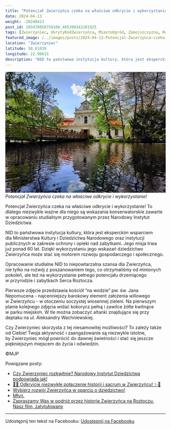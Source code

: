 ```yaml
---
title: "Potencjał Zwierzyńca czeka na właściwe odkrycie i wykorzystanie!"
date: 2024-04-13
weight: -20240413
post_id: 103478058758108_405399342201925
tags: [Zwierzyniec, UkrytyKodZwierzyńca, MiastoOgród, Zamojszczyzna, Roztocze, Lubelskie, villarestituta, turystyka, dziedzictwo, zabytki, krajobrazy, TajemnicePrzeszłości, PodróżeWczasie, MagiczneMiejsce, NarodowyInstytutDziedzictwa]
featured_image: /../images/posts/2024-04-13-Potencjal-Zwierzynca-czeka-na-wlasciwe-odkrycie.jpg
location: "Zwierzyniec"
latitude: 50.61039
longitude: 22.96615
description: "NID to państwowa instytucja kultury, która jest eksperckim wsparciem dla Ministerstwa Kultury i Dziedzictwa Narodowego oraz instytucji publicznych w z..."
---
```


![Potencjał Zwierzyńca czeka na właściwe odkrycie i wykorzystanie!](/images/posts/2024-04-13-Potencjal-Zwierzynca-czeka-na-wlasciwe-odkrycie.jpg)
*Potencjał Zwierzyńca czeka na właściwe odkrycie i wykorzystanie!*

Potencjał Zwierzyńca czeka na właściwe odkrycie i wykorzystanie! To dlatego niezwykle ważne dla niego są wskazania konserwatorskie zawarte w opracowaniu studialnym przygotowanym przez Narodowy Instytut Dziedzictwa.

NID to państwowa instytucja kultury, która jest eksperckim wsparciem dla Ministerstwa Kultury i Dziedzictwa Narodowego oraz instytucji publicznych w zakresie ochrony i opieki nad zabytkami. Jego misja trwa już ponad 60 lat. Dzięki wykorzystaniu jego wskazań dziedzictwo Zwierzyńca może stać się motorem rozwoju gospodarczego i społecznego.

Opracowanie studialne NID to niepowtarzalna szansa dla Zwierzyńca, nie tylko na rozwój z poszanowaniem tego, co otrzymaliśmy od minionych pokoleń, ale też na wykorzystanie pełnego potencjału drzemiącego w przyrodzie i zabytkach Serca Roztocza.

Pierwsze zdjęcie przedstawia kościół “na wodzie” pw. św. Jana Nepomucena - najcenniejszy barokowy element założenia willowego w Zwierzyńcu - w otoczeniu soczystej wiosennej zieleni.
Na pierwszym planie kolejnego zdjęcia widać kokorycz pełną i zawilce żółte kwitnące w parku miejskim. W tle można zobaczyć altanki znajdujące się przy deptaku na ul. Aleksandry Wachniewskiej.

Czy Zwierzyniec skorzysta z tej niesamowitej możliwości? To zależy także od Ciebie!
Twoja aktywność i zaangażowanie są niezwykle istotne, by Zwierzyniec mógł powrócić do dawnej świetności i stać się jeszcze piękniejszym miejscem do życia i odwiedzin.



©MJP

Powiązane posty:
- [Czy Zwierzyniec rozkwitnie? Narodowy Instytut Dziedzictwa podpowiada jak!](/posts/Czy-Zwierzyniec-rozkwitnie-Narodowy-Instytut-Dziedzictwa)
- [🌟✨ Odkryjcie niezwykłe połączenie historii i sacrum w Zwierzyńcu! ✨🌟](/posts/-Odkryjcie-niezwykle-polaczenie-historii-i-sacrum)
- [Wybierz rozwój Zwierzyńca w oparciu o dziedzictwo!](/posts/Wybierz-rozwoj-Zwierzynca-w-oparciu-o-dziedzictwo)
- [Młyn.](/posts/Mlyn)
- [Zapraszamy Was w podróż przez historię Zwierzyńca na Roztoczu. Nasz film, zatytułowany ](/posts/Zapraszamy-Was-w-podroz-przez-historie-Zwierzynca)


---

Udostępnij ten tekst na Facebooku:
[Udostępnij na Facebooku](https://www.facebook.com/sharer/sharer.php?u=https://stowarzyszeniewachniewskiej.pl/posts/Potencjal-Zwierzynca-czeka-na-wlasciwe-odkrycie)

<script type="application/ld+json">
{
  "@context": "https://schema.org",
  "@type": "BlogPosting",
  "headline": "Potencjał Zwierzyńca czeka na właściwe odkrycie i wykorzystanie!",
  "datePublished": "2024-04-13",
  "dateModified": "2024-04-13",
  "author": {
    "@type": "Person",
    "name": "Michał Jan Patyk"
  },
  "publisher": {
    "@type": "Organization",
    "name": "Stowarzyszenie im. Aleksandry Wachniewskiej",
    "logo": {
      "@type": "ImageObject",
      "url": "https://stowarzyszeniewachniewskiej.pl/images/logo/logo.svg"
    }
  },
  "mainEntityOfPage": {
    "@type": "WebPage",
    "@id": "https://stowarzyszeniewachniewskiej.pl/posts/Potencjal-Zwierzynca-czeka-na-wlasciwe-odkrycie"
  },
  "image": {
    "@type": "ImageObject",
    "url": "https://stowarzyszeniewachniewskiej.pl/images/posts/2024-04-13-Potencjal-Zwierzynca-czeka-na-wlasciwe-odkrycie.jpg"
  },
  "articleSection": "Dziedzictwo Kulturowe i Zabytki",
  "keywords": "Zwierzyniec, UkrytyKodZwierzyńca, MiastoOgród, Zamojszczyzna, Roztocze, Lubelskie, villarestituta, turystyka, dziedzictwo, zabytki, krajobrazy, TajemnicePrzeszłości, PodróżeWczasie, MagiczneMiejsce, NarodowyInstytutDziedzictwa",
  "wordCount": 168,
  "articleBody": "NID to państwowa instytucja kultury, która jest eksperckim wsparciem dla Ministerstwa Kultury i Dziedzictwa Narodowego oraz instytucji publicznych w zakresie ochrony i opieki nad zabytkami. Jego misja trwa już ponad 60 lat. Dzięki wykorzystaniu jego wskazań dziedzictwo Zwierzyńca może stać się motorem rozwoju gospodarczego i społecznego.\n\nOpracowanie studialne NID to niepowtarzalna szansa dla Zwierzyńca, nie tylko na rozwój z poszanowaniem tego, co otrzymaliśmy od minionych pokoleń, ale też na wykorzystanie pełnego potencjału drzemiącego w przyrodzie i zabytkach Serca Roztocza.\n\nPierwsze zdjęcie przedstawia kościół “na wodzie” pw. św. Jana Nepomucena - najcenniejszy barokowy element założenia willowego w Zwierzyńcu - w otoczeniu soczystej wiosennej zieleni.\nNa pierwszym planie kolejnego zdjęcia widać kokorycz pełną i zawilce żółte kwitnące w parku miejskim. W tle można zobaczyć altanki znajdujące się przy deptaku na ul. Aleksandry Wachniewskiej.\n\nCzy Zwierzyniec skorzysta z tej niesamowitej możliwości? To zależy także od Ciebie!\nTwoja aktywność i zaangażowanie są niezwykle istotne, by Zwierzyniec mógł powrócić do dawnej świetności i stać się jeszcze piękniejszym miejscem do życia i odwiedzin.\n\n              \n\n©MJP",
  "description": "Odkryj piękno Zwierzyńca i jego zabytki.",
  "copyrightHolder": {
    "@type": "Person",
    "name": "Michał Jan Patyk"
  }
}
</script>
<script type="application/ld+json">
{
  "@context": "https://schema.org",
  "@type": "BreadcrumbList",
  "itemListElement": [
    {
      "@type": "ListItem",
      "position": 1,
      "name": "Home",
      "item": "https://stowarzyszeniewachniewskiej.pl"
    },
    {
      "@type": "ListItem",
      "position": 2,
      "name": "posts",
      "item": "https://stowarzyszeniewachniewskiej.pl/posts"
    },
    {
      "@type": "ListItem",
      "position": 3,
      "name": "Potencjał Zwierzyńca czeka na właściwe odkrycie i wykorzystanie!",
      "item": "https://stowarzyszeniewachniewskiej.pl/posts/Potencjal-Zwierzynca-czeka-na-wlasciwe-odkrycie"
    }
  ]
}
</script>
